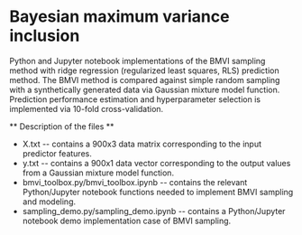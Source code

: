 # Bayesian maximum variance inclusion

Python and Jupyter notebook implementations of the BMVI sampling method with ridge regression (regularized least squares, RLS) prediction method. The BMVI method is compared against simple random sampling with a synthetically generated data via Gaussian mixture model function. Prediction performance estimation and hyperparameter selection is implemented via 10-fold cross-validation. 

** Description of the files **

- X.txt -- contains a 900x3 data matrix corresponding to the input predictor features. 
- y.txt -- contains a 900x1 data vector corresponding to the output values from a Gaussian mixture model function. 
- bmvi_toolbox.py/bmvi_toolbox.ipynb -- contains the relevant Python/Jupyter notebook functions needed to implement BMVI sampling and modeling. 
- sampling_demo.py/sampling_demo.ipynb -- contains a Python/Jupyter notebook demo implementation case of BMVI sampling. 
